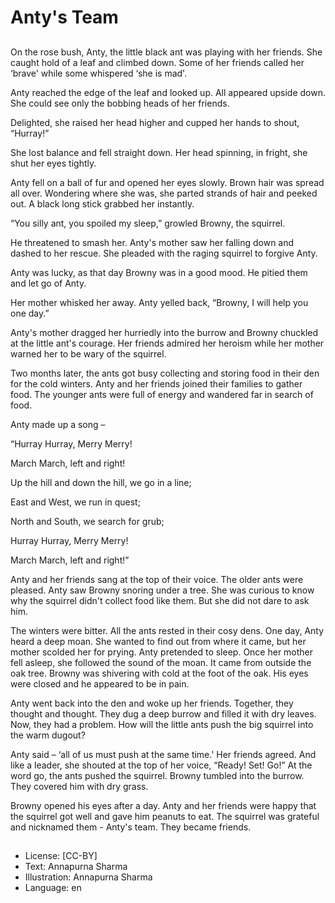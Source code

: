 # Anty's Team

##
On the rose bush, Anty, the little black ant was playing with her friends. She caught hold of a leaf and climbed down. Some of her friends called her ‘brave' while some whispered ‘she is mad'.

Anty reached the edge of the leaf and looked up. All appeared upside down. She could see only the bobbing heads of her friends.

Delighted, she raised her head higher and cupped her hands to shout, “Hurray!”

She lost balance and fell straight down. Her head spinning, in fright, she shut her eyes tightly.

Anty fell on a ball of fur and opened her eyes slowly. Brown hair was spread all over. Wondering where she was, she parted strands of hair and peeked out. A black long stick grabbed her instantly.

“You silly ant, you spoiled my sleep,” growled Browny, the squirrel.

He threatened to smash her. Anty's mother saw her falling down and dashed to her rescue. She pleaded with the raging squirrel to forgive Anty.

Anty was lucky, as that day Browny was in a good mood. He pitied them and let go of Anty.

Her mother whisked her away. Anty yelled back, “Browny, I will help you one day.”

Anty's mother dragged her hurriedly into the burrow and Browny chuckled at the little ant's courage. Her friends admired her heroism while her mother warned her to be wary of the squirrel.

Two months later, the ants got busy collecting and storing food in their den for the cold winters. Anty and her friends joined their families to gather food. The younger ants were full of energy and wandered far in search of food.

Anty made up a song –

“Hurray Hurray, Merry Merry!

March March, left and right!

Up the hill and down the hill, we go in a line;

East and West, we run in quest;

North and South, we search for grub;

Hurray Hurray, Merry Merry!

March March, left and right!”

Anty and her friends sang at the top of their voice. The older ants were pleased. Anty saw Browny snoring under a tree. She was curious to know why the squirrel didn't collect food like them. But she did not dare to ask him.

The winters were bitter. All the ants rested in their cosy dens. One day, Anty heard a deep moan. She wanted to find out from where it came, but her mother scolded her for prying. Anty pretended to sleep. Once her mother fell asleep, she followed the sound of the moan. It came from outside the oak tree. Browny was shivering with cold at the foot of the oak. His eyes were closed and he appeared to be in pain.

Anty went back into the den and woke up her friends. Together, they thought and thought. They dug a deep burrow and filled it with dry leaves. Now, they had a problem. How will the little ants push the big squirrel into the warm dugout?

Anty said – ‘all of us must push at the same time.' Her friends agreed. And like a leader, she shouted at the top of her voice, “Ready! Set! Go!” At the word go, the ants pushed the squirrel. Browny tumbled into the burrow. They covered him with dry grass.

Browny opened his eyes after a day. Anty and her friends were happy that the squirrel got well and gave him peanuts to eat. The squirrel was grateful and nicknamed them - Anty's team. They became friends.

##
* License: [CC-BY]
* Text: Annapurna Sharma
* Illustration: Annapurna Sharma
* Language: en
